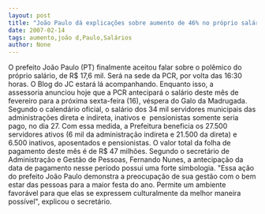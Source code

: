 ```yaml
---
layout: post
title: "João Paulo dá explicações sobre aumento de 46% no próprio salário"
date: 2007-02-14
tags: aumento,joão d,Paulo,Salários
author: None
---
```

O prefeito João Paulo (PT) finalmente aceitou falar sobre o polêmico do próprio salário, de R$ 17,6 mil.
Será na sede da PCR, por volta das 16:30 horas.
O Blog do JC estará lá acompanhando.
Enquanto isso, a assessoria&nbsp;anunciou hoje&nbsp;que a PCR antecipará o salário deste mês de fevereiro para a próxima sexta-feira (16), véspera do Galo da Madrugada. 
Segundo o calendário oficial, o salário dos 34 mil servidores municipais das administrações direta e indireta, inativos e&nbsp; pensionistas somente seria pago, no dia 27. 
Com essa medida, a Prefeitura beneficia os 27.500 servidores ativos (6 mil da administração indireta e 21.500 da direta) e 6.500 inativos, aposentados e pensionistas. 
O valor total da folha de pagamento deste mês é de R$ 47 milhões.
Segundo o secretário de Administração e Gestão de Pessoas, Fernando Nunes, a antecipação da data de pagamento nesse período possui uma forte simbologia. 
\"Essa ação do prefeito João Paulo demonstra a preocupação de sua gestão com o bem estar das pessoas para a maior festa do ano. Permite um ambiente favorável para que elas se expressem culturalmente da melhor maneira possível\", explicou o secretário. 